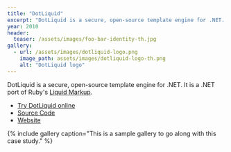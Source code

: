 ```yaml
---
title: "DotLiquid"
excerpt: "DotLiquid is a secure, open-source template engine for .NET. It is a .NET port of Ruby's Liquid Markup."
year: 2010
header:
  teaser: /assets/images/foo-bar-identity-th.jpg
gallery:
  - url: /assets/images/dotliquid-logo.png
    image_path: assets/images/dotliquid-logo-th.png
    alt: "DotLiquid logo"
---
```


DotLiquid is a secure, open-source template engine for .NET. It is a .NET port of Ruby's [Liquid Markup](http://liquidmarkup.org).

* [Try DotLiquid online](http://dotliquidmarkup.org/try-online)
* [Source Code](https://github.com/dotliquid/dotliquid)
* [Website](http://dotliquidmarkup.org)

{% include gallery caption="This is a sample gallery to go along with this case study." %}